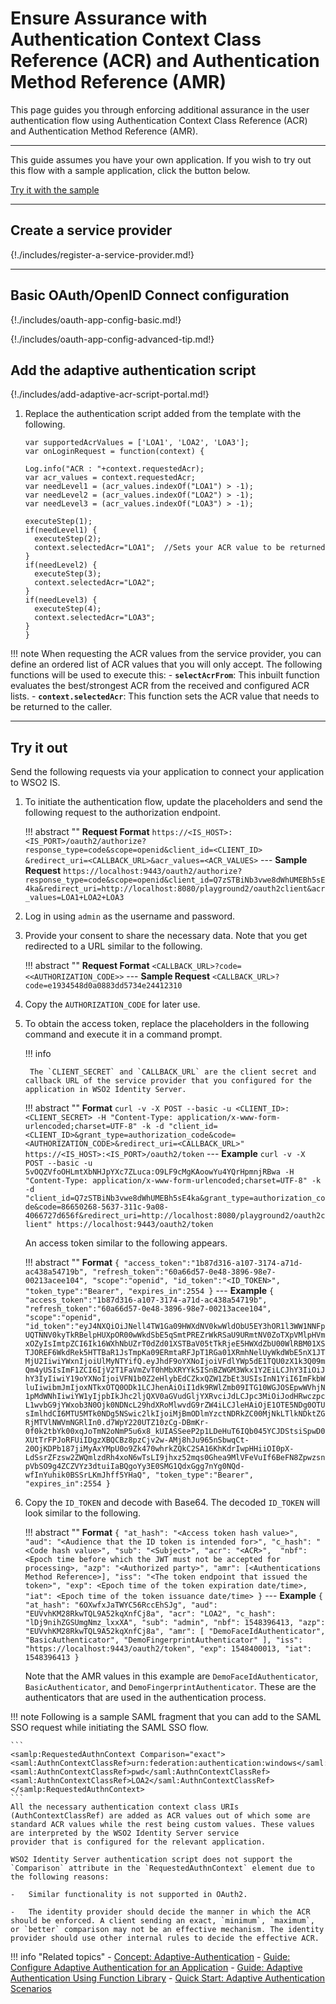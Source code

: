 # Ensure Assurance with Authentication Context Class Reference (ACR)  and Authentication Method Reference (AMR)

This page guides you through enforcing additional assurance in the user authentication flow using Authentication Context Class Reference (ACR) and Authentication Method Reference (AMR).

---

This guide assumes you have your own application. If you wish to try out this flow with a sample application, click the button below. 

<a class="samplebtn_a" href="{{base_path}}/quick-starts/acr-based-adaptive-auth" rel="nofollow noopener">Try it with the sample</a>

----

## Create a service provider

{!./includes/register-a-service-provider.md!}

----

## Basic OAuth/OpenID Connect configuration

{!./includes/oauth-app-config-basic.md!}

{!./includes/oauth-app-config-advanced-tip.md!}

## Add the adaptive authentication script

{!./includes/add-adaptive-acr-script-portal.md!}

1.  Replace the authentication script added from the template with the following. 

    ```
    var supportedAcrValues = ['LOA1', 'LOA2', 'LOA3'];
    var onLoginRequest = function(context) {
    
    Log.info("ACR : "+context.requestedAcr);
    var acr_values = context.requestedAcr;
    var needLevel1 = (acr_values.indexOf("LOA1") > -1);
    var needLevel2 = (acr_values.indexOf("LOA2") > -1);
    var needLevel3 = (acr_values.indexOf("LOA3") > -1);
    
    executeStep(1);
    if(needLevel1) {
      executeStep(2);
      context.selectedAcr="LOA1";  //Sets your ACR value to be returned
    }
    if(needLevel2) {
      executeStep(3);
      context.selectedAcr="LOA2";
    }
    if(needLevel3) {
      executeStep(4);
      context.selectedAcr="LOA3";
    }
    }
	```
	
!!! note
    When requesting the ACR values from the service provider, you can define an ordered list of ACR values that you will only accept. The following functions will be used to execute this: 
    -	**`selectAcrFrom`**: This inbuilt function evaluates the best/strongest ACR from the received and configured ACR lists.
    -	**`context.selectedAcr`**: This function sets the ACR value that needs to be returned to the caller.   		

----
		
## Try it out

Send the following requests via your application to connect your application to WSO2 IS.

1. To initiate the authentication flow, update the placeholders and send the following request to the authorization endpoint.

    !!! abstract ""
        **Request Format**
        ```
        https://<IS_HOST>:<IS_PORT>/oauth2/authorize?response_type=code&scope=openid&client_id=<CLIENT_ID>
        &redirect_uri=<CALLBACK_URL>&acr_values=<ACR_VALUES>
        ```
        ---
        **Sample Request**
        ```
        https://localhost:9443/oauth2/authorize?response_type=code&scope=openid&client_id=Q7zSTBiNb3vwe8dWhUMEBh5sE4ka&redirect_uri=http://localhost:8080/playground2/oauth2client&acr_values=LOA1+LOA2+LOA3
        ```		
		    
2. Log in using `admin` as the username and password. 

3. Provide your consent to share the necessary data. Note that you get redirected to a URL similar to the following.

    !!! abstract ""
        **Request Format**
        ```
        <CALLBACK_URL>?code=<<AUTHORIZATION_CODE>>
        ```
        ---
        **Sample Request**
        ```
        <CALLBACK_URL>?code=e1934548d0a0883dd5734e24412310
        ```	
    
4. Copy the `AUTHORIZATION_CODE` for later use.

5. To obtain the access token, replace the placeholders in the following command and execute it in a command prompt. 

	!!! info

		The `CLIENT_SECRET` and `CALLBACK_URL` are the client secret and callback URL of the service provider that you configured for the application in WSO2 Identity Server.

    !!! abstract ""
        **Format**
        ```
        curl -v -X POST --basic -u <CLIENT_ID>:<CLIENT_SECRET> -H "Content-Type: application/x-www-form-urlencoded;charset=UTF-8" -k -d "client_id=<CLIENT_ID>&grant_type=authorization_code&code=<AUTHORIZATION_CODE>&redirect_uri=<CALLBACK_URL>" https://<IS_HOST>:<IS_PORT>/oauth2/token
        ```
        ---
        **Example**
        ```
        curl -v -X POST --basic -u 5vOQZVfoOHLmtXbNHJpYXc7ZLuca:O9LF9cMgKAoowYu4YQrHpmnjRBwa -H "Content-Type: application/x-www-form-urlencoded;charset=UTF-8" -k -d "client_id=Q7zSTBiNb3vwe8dWhUMEBh5sE4ka&grant_type=authorization_code&code=86650268-5637-311c-9a08-4066727d656f&redirect_uri=http://localhost:8080/playground2/oauth2client" https://localhost:9443/oauth2/token
        ```

	An access token similar to the following appears. 
	
    !!! abstract ""
        **Format**
        ```
        {
            "access_token":"1b87d316-a107-3174-a71d-ac438a54719b",
            "refresh_token":"60a66d57-0e48-3896-98e7-00213acee104",
            "scope":"openid",
            "id_token":"<ID_TOKEN>",
            "token_type":"Bearer",
            "expires_in":2554
        }
        ```
        ---
        **Example**
        ```
        {
            "access_token":"1b87d316-a107-3174-a71d-ac438a54719b",
            "refresh_token":"60a66d57-0e48-3896-98e7-00213acee104",
            "scope":"openid",
            "id_token":"eyJ4NXQiOiJNell4TW1Ga09HWXdNV0kwWldObU5EY3hOR1l3WW1NNFpUQTNNV0kyTkRBelpHUXpOR00wWkdSbE5qSmtPREZrWkRSaU9URmtNV0ZoTXpVMlpHVmxOZyIsImtpZCI6Ik16WXhNbUZrT0dZd01XSTBaV05tTkRjeE5HWXdZbU00WlRBM01XSTJOREF6WkdRek5HTTBaR1JsTmpKa09ERmtaRFJpT1RGa01XRmhNelUyWkdWbE5nX1JTMjU2IiwiYWxnIjoiUlMyNTYifQ.eyJhdF9oYXNoIjoiVFdlYWp5dE1TQU0zX1k3Q09mQm4yUSIsImF1ZCI6IjV2T1FaVmZvT0hMbXRYYk5ISnBZWGM3Wkx1Y2EiLCJhY3IiOiJhY3IyIiwiY19oYXNoIjoiVFN1b0Z2eHlybEdCZkxQZW1ZbEt3USIsInN1YiI6ImFkbWluIiwibmJmIjoxNTkxOTQ0ODk1LCJhenAiOiI1dk9RWlZmb09ITG10WGJOSEpwWVhjN1pMdWNhIiwiYW1yIjpbIkJhc2ljQXV0aGVudGljYXRvciJdLCJpc3MiOiJodHRwczpcL1wvbG9jYWxob3N0Ojk0NDNcL29hdXRoMlwvdG9rZW4iLCJleHAiOjE1OTE5NDg0OTUsImlhdCI6MTU5MTk0NDg5NSwic2lkIjoiMjBmODlmYzctNDRkZC00MjNkLTlkNDktZGRjMTVlNWVmNGRlIn0.d7WpY220UTZ10zCg-DBmKr-0f0k2tbYk00xqJoTmN2oNmP5u6x8_kUIASSeeP2p1LDeHuT6IQb045YCJDStsiSpwD0XUtTrFPJoRFUiIDgzXBQCBz8pzCjv2w-AMj8hJu965nSbwqCt-20OjKDPb187jiMyAxYMpU0o9Zk470whrkZQkC2SA16KhKdrIwpHHiiOI0pX-LdSsrZFzsw2ZWQmlzdRh4xoN6wTsLI9jhxz52mqs0Ghea9MlVFeVuIf6BeFN8ZpwzsnpVbSO9g4ZCZVYz3dtuiIaBQgoYy3E0SMG1QdxGgg7nYg0NQd-wfInYuhik0BSSrLKmJhff5YHaQ",
            "token_type":"Bearer",
            "expires_in":2554
        }
        ```
    	        
6. Copy the `ID_TOKEN` and decode with Base64. The decoded `ID_TOKEN` will look similar to the following. 

    !!! abstract ""
        **Format**
        ```
        {
            "at_hash": "<Access token hash value>",
            "aud": "<Audience that the ID token is intended for>",
            "c_hash": "<Code hash value>",
            "sub": "<Subject>",
            "acr": "<ACR>", 
            "nbf": <Epoch time before which the JWT must not be accepted for processing>,
            "azp": "<Authorized party>",
            "amr": [<Authentications Method Reference>],
            "iss": "<The token endpoint that issued the token>",
            "exp": <Epoch time of the token expiration date/time>,
            "iat": <Epoch time of the token issuance date/time>
        }
        ```
        ---
        **Example**
        ```
        {
            "at_hash": "6OXwfxJaTWYC56RccEhSJg",
            "aud": "EUVvhKM28RkwTQL9A52kqXnfCj8a",
            "acr": "LOA2",
            "c_hash": "lDj9nihZGSUmgNmz_lxxXA",
            "sub": "admin",
            "nbf": 1548396413,
            "azp": "EUVvhKM28RkwTQL9A52kqXnfCj8a",
            "amr": [
                    "DemoFaceIdAuthenticator",
                    "BasicAuthenticator",
                    "DemoFingerprintAuthenticator"
            ],
            "iss": "https://localhost:9443/oauth2/token",
            "exp": 1548400013,
            "iat": 1548396413
        }
        ```
	
	Note that the AMR values in this example are `DemoFaceIdAuthenticator`, `BasicAuthenticator`, and `DemoFingerprintAuthenticator`.
	These are the authenticators that are used in the authentication process.

              
!!! note
    Following is a sample SAML fragment that you can add to the SAML SSO request while initiating the SAML SSO flow. 

    ```
    <samlp:RequestedAuthnContext Comparison="exact">
    <saml:AuthnContextClassRef>urn:federation:authentication:windows</saml:AuthnContextClassRef>
    <saml:AuthnContextClassRef>pwd</saml:AuthnContextClassRef>
    <saml:AuthnContextClassRef>LOA2</saml:AuthnContextClassRef>
    </samlp:RequestedAuthnContext>
    ```
    All the necessary authentication context class URIs (AuthContextClassRef) are added as ACR values out of which some are 
    standard ACR values while the rest being custom values. These values are interpreted by the WSO2 Identity Server service
    provider that is configured for the relevant application. 

    WSO2 Identity Server authentication script does not support the `Comparison` attribute in the `RequestedAuthnContext` element due to the following reasons: 

	-	Similar functionality is not supported in OAuth2.

	-	The identity provider should decide the manner in which the ACR should be enforced. A client sending an exact, `minimum`, `maximum`, or `better` comparison may not be an effective mechanism. The identity provider should use other internal rules to decide the effective ACR.
  	

!!! info "Related topics"
    - [Concept: Adaptive-Authentication]({{base_path}}/references/concepts/authentication/adaptive-authentication)
    - [Guide: Configure Adaptive Authentication for an Application]({{base_path}}/configure-adaptive-auth)
    - [Guide: Adaptive Authentication Using Function Library]({{base_path}}/adaptive-auth-with-function-lib)
    - [Quick Start: Adaptive Authentication Scenarios]({{base_path}}/quick-starts/adaptive-auth-overview)
